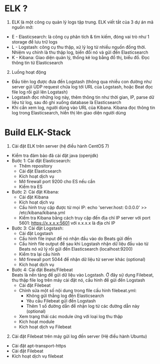 # ELK ?

1. ELK là một công cụ quản lý logs tập trung. ELK viết tắt của 3 dự án mã
   nguồn mở:

- E - Elasticsearch: là công cụ phân tích & tìm kiếm, đóng vai trò như 1
  storage để lưu trữ logs
- L - Logstash: công cụ thu thập, xử lý log từ nhiều nguồn đồng thời. Nhiệm
  vụ chính là thu thập log, biến đổi nó và gửi đến Elasticsearch
- K - Kibana: Giao diện quản lý, thống kê log bằng đồ thị, biểu đồ. Đọc
  thông tin từ Elasticsearch

2. Luồng hoạt động

- Đầu tiên log được đưa đến Logstash (thông qua nhiều con đường như server
  gửi UDP request chứa log tới URL của Logstash, hoặc Beat đọc file log rồi
  gửi lên Logstash)
- Logstash đọc những log này, thêm thông tin như thời gian, IP, parse dữ
  liệu từ log, sau đó ghi xuống database là Elasticsearch
- Khi cần xem log, người dùng vào URL của Kibana. Kibana đọc thông tin log
  trong Elasticsearch, hiển thị lên giao diện người dùng

# Build ELK-Stack

1. Cài đặt ELK trên server (hệ điều hành CentOS 7)

- Kiểm tra đảm bảo đã cài đặt java (openjdk)
- Bước 1: Cài đặt Elasticsearch:
  - Thêm repository
  - Cài đặt Elasticsearch
  - Kích hoạt dịch vụ
  - Mở firewall port 9200 cho ES nếu cần
  - Kiểm tra ES
- Bước 2: Cài đặt Kibana:
  - Cài đặt Kibana
  - Kích hoạt dịch vụ
  - Cấu hình truy cập được từ mọi IP: echo 'server.host: 0.0.0.0' >>
    /etc/kibana/kibana.yml
  - Kiểm tra Kibana bằng cách truy cập đến địa chỉ IP server với port 5601:
    https://x.x.x.x:5601 với x.x.x.x là địa chỉ IP
- Bước 3: Cài đặt Logstash:
  - Cài đặt Logstash
  - Cấu hình file input để nó nhận đầu vào do Beats gửi đến
  - Cấu hình file output để sau khi Logstash nhận dữ liệu đầu vào từ Beats
    nó xử lý rồi gửi đến Elasticsearch (localhost:9200)
  - Kiểm tra lại cấu hình
  - Mở firewall port 5044 để nhận dữ liệu từ server khác (optional)
  - Kích hoạt dịch vụ
- Bước 4: Cài đặt Beats/Filebeat  
  Beats là nền tảng để gửi dữ liệu vào Logstash. Ở đây sử dụng Filebeat,
  thu thập file log trên máy cài đặt nó, cấu hình để gửi đến Logstash
  - Cài đặt Filebeat
  - Chỉnh sửa một số nội dung trong file cấu hình filebeat.yml:
    - Không gửi thẳng log đến Elasticsearch
    - Yêu cầu Filebeat gửi đến Logstash
    - Thêm 1 số đường dẫn để nhận log từ các đường dẫn này (optional)
  - Xem trạng thái các module ứng với loại log thu thập
  - Kích hoạt module
  - Kích hoạt dịch vụ Filebeat

2. Cài đặt Filebeat trên máy gửi log đến server (Hệ điều hành Ubuntu)

- Cài đặt apt-transport-https
- Cài đặt Filebeat
- Kích hoạt dịch vụ filebeat
